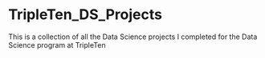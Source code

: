 # TripleTen_DS_Projects
This is a collection of all the Data Science projects I completed for the Data Science program at TripleTen
